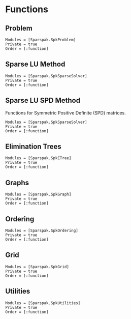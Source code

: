 # Functions

## Problem

```@autodocs
Modules = [Sparspak.SpkProblem]
Private = true
Order = [:function]
```

## Sparse LU Method

```@autodocs
Modules = [Sparspak.SpkSparseSolver]
Private = true
Order = [:function]
```

## Sparse LU SPD Method

Functions for Symmetric Positive Definite (SPD) matrices.

```@autodocs
Modules = [Sparspak.SpkSparseSolver]
Private = true
Order = [:function]
```

## Elimination Trees

```@autodocs
Modules = [Sparspak.SpkETree]
Private = true
Order = [:function]
```

## Graphs

```@autodocs
Modules = [Sparspak.SpkGraph]
Private = true
Order = [:function]
```

## Ordering

```@autodocs
Modules = [Sparspak.SpkOrdering]
Private = true
Order = [:function]
```

## Grid

```@autodocs
Modules = [Sparspak.SpkGrid]
Private = true
Order = [:function]
```

## Utilities

```@autodocs
Modules = [Sparspak.SpkUtilities]
Private = true
Order = [:function]
```